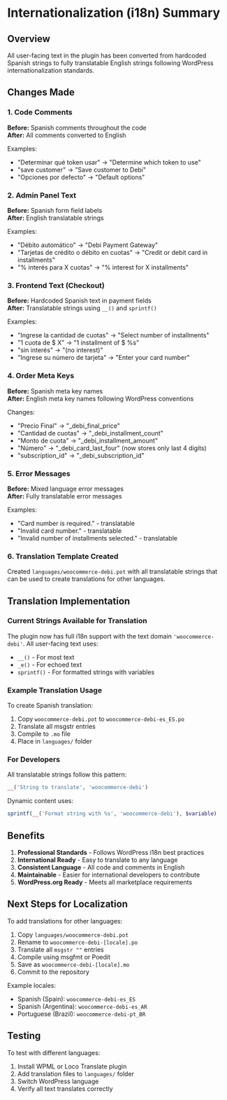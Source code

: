 # Internationalization (i18n) Summary

## Overview
All user-facing text in the plugin has been converted from hardcoded Spanish strings to fully translatable English strings following WordPress internationalization standards.

## Changes Made

### 1. Code Comments
**Before:** Spanish comments throughout the code  
**After:** All comments converted to English

Examples:
- "Determinar qué token usar" → "Determine which token to use"
- "save customer" → "Save customer to Debi"
- "Opciones por defecto" → "Default options"

### 2. Admin Panel Text
**Before:** Spanish form field labels  
**After:** English translatable strings

Examples:
- "Débito automático" → "Debi Payment Gateway"
- "Tarjetas de crédito o débito en cuotas" → "Credit or debit card in installments"
- "% interés para X cuotas" → "% interest for X installments"

### 3. Frontend Text (Checkout)
**Before:** Hardcoded Spanish text in payment fields  
**After:** Translatable strings using `__()` and `sprintf()`

Examples:
- "Ingrese la cantidad de cuotas" → "Select number of installments"
- "1 cuota de $ X" → "1 installment of $ %s"
- "sin interés" → "(no interest)"
- "Ingrese su número de tarjeta" → "Enter your card number"

### 4. Order Meta Keys
**Before:** Spanish meta key names  
**After:** English meta key names following WordPress conventions

Changes:
- "Precio Final" → "_debi_final_price"
- "Cantidad de cuotas" → "_debi_installment_count"
- "Monto de cuota" → "_debi_installment_amount"
- "Número" → "_debi_card_last_four" (now stores only last 4 digits)
- "subscription_id" → "_debi_subscription_id"

### 5. Error Messages
**Before:** Mixed language error messages  
**After:** Fully translatable error messages

Examples:
- "Card number is required." - translatable
- "Invalid card number." - translatable
- "Invalid number of installments selected." - translatable

### 6. Translation Template Created
Created `languages/woocommerce-debi.pot` with all translatable strings that can be used to create translations for other languages.

## Translation Implementation

### Current Strings Available for Translation

The plugin now has full i18n support with the text domain `'woocommerce-debi'`. All user-facing text uses:

- `__()` - For most text
- `_e()` - For echoed text  
- `sprintf()` - For formatted strings with variables

### Example Translation Usage

To create Spanish translation:
1. Copy `woocommerce-debi.pot` to `woocommerce-debi-es_ES.po`
2. Translate all msgstr entries
3. Compile to `.mo` file
4. Place in `languages/` folder

### For Developers

All translatable strings follow this pattern:
```php
__('String to translate', 'woocommerce-debi')
```

Dynamic content uses:
```php
sprintf(__('Format string with %s', 'woocommerce-debi'), $variable)
```

## Benefits

1. **Professional Standards** - Follows WordPress i18n best practices
2. **International Ready** - Easy to translate to any language
3. **Consistent Language** - All code and comments in English
4. **Maintainable** - Easier for international developers to contribute
5. **WordPress.org Ready** - Meets all marketplace requirements

## Next Steps for Localization

To add translations for other languages:

1. Copy `languages/woocommerce-debi.pot`
2. Rename to `woocommerce-debi-[locale].po`
3. Translate all `msgstr ""` entries
4. Compile using msgfmt or Poedit
5. Save as `woocommerce-debi-[locale].mo`
6. Commit to the repository

Example locales:
- Spanish (Spain): `woocommerce-debi-es_ES`
- Spanish (Argentina): `woocommerce-debi-es_AR`
- Portuguese (Brazil): `woocommerce-debi-pt_BR`

## Testing

To test with different languages:

1. Install WPML or Loco Translate plugin
2. Add translation files to `languages/` folder
3. Switch WordPress language
4. Verify all text translates correctly

